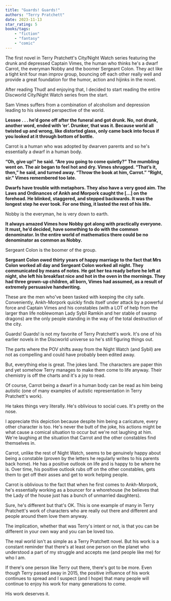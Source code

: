 ```yaml
---
title: "Guards! Guards!"
authors: "Terry Pratchett"
date: 2023-11-13
star_rating: 5
books/tags:
    - "fiction"
    - "fantasy"
    - "comic"
---
```

The first novel in Terry Pratchett's City/Night Watch series featuring the drunk and depressed Captain Vimes, the human who thinks he's a dwarf Carrot, the everyman Nobby and the boomer Sergeant Colon. They act like a tight knit four man improv group, bouncing off each other really well and provide a great foundation for the humor, action and hijinks in the novel.

<!--more-->

After reading Thud! and enjoying that, I decided to start reading the entire Discworld City/Night Watch series from the start.

Sam Vimes suffers from a combination of alcoholism and depression leading to his skewed perspective of the world.

**Lessee . . . he’d gone off after the funeral and got drunk. No, not drunk, another word, ended with ‘er’. Drunker, that was it. Because world all twisted up and wrong, like distorted glass, only came back into focus if you looked at it through bottom of bottle.**

Carrot is a human who was adopted by dwarven parents and so he's essentially a dwarf in a human body.


**“Oh, give up!” he said. “Are you going to come quietly?” The mumbling went on. The air began to feel hot and dry. Vimes shrugged. “That’s it, then,” he said, and turned away. “Throw the book at him, Carrot.” “Right, sir.” Vimes remembered too late.**

**Dwarfs have trouble with metaphors. They also have a very good aim. The Laws and Ordinances of Ankh and Morpork caught the [...] on the forehead. He blinked, staggered, and stepped backwards. It was the longest step he ever took. For one thing, it lasted the rest of his life.**

Nobby is the everyman, he is very down to earth.

**It always amazed Vimes how Nobby got along with practically everyone. It must, he’d decided, have something to do with the common denominator. In the entire world of mathematics there could be no denominator as common as Nobby.**

Sergeant Colon is the boomer of the group.

**Sergeant Colon owed thirty years of happy marriage to the fact that Mrs Colon worked all day and Sergeant Colon worked all night. They communicated by means of notes. He got her tea ready before he left at night, she left his breakfast nice and hot in the oven in the mornings. They had three grown-up children, all born, Vimes had assumed, as a result of extremely persuasive handwriting.**

These are the men who've been tasked with keeping the city safe. Conveniently, Ankh-Morpork quickly finds itself under attack by a powerful force and Captain Vimes and his constables (with a LOT of help from the larger than life noblewoman Lady Sybil Ramkin and her stable of swamp dragons) are the only people standing in the way of the total destruction of the city.

Guards! Guards! is not my favorite of Terry Pratchett's work. It's one of his earlier novels in the Discworld universe so he's still figuring things out.

The parts where the POV shifts away from the Night Watch (and Sybil) are not as compelling and could have probably been edited away.

But, everything else is great. The jokes land. The characters are paper thin and yet somehow Terry manages to make them come to life anyway. Their chemistry is off the charts and it's a joy to read.

Of course, Carrot being a dwarf in a human body can be read as him being autistic (one of many examples of autistic representation in Terry Pratchett's work).

He takes things very literally. He's oblivious to social cues. It's pretty on the nose.

I appreciate this depiction because despite him being a caricature, every other character is too. He's never the butt of the joke, his actions might be what cause a comical situation to occur but we're not laughing at him. We're laughing at the situation that Carrot and the other constables find themselves in.

Carrot, unlike the rest of Night Watch, seems to be genuinely happy about being a constable (proven by the letters he regularly writes to his parents back home). He has a positive outlook on life and is happy to be where he is. Over time, his positive outlook rubs off on the other constables, gets them to get off their asses and get to work helping people.

Carrot is oblivious to the fact that when he first comes to Ankh-Morpork, he's essentially working as a bouncer for a whorehouse (he believes that the Lady of the house just has a bunch of unmarried daughters).

Sure, he's different but that's OK. This is one example of many in Terry Pratchett's work of characters who are really out there and different and people around them love them anyway.

The implication, whether that was Terry's intent or not, is that you can be different in your own way and you can be loved too.

The real world isn't as simple as a Terry Pratchett novel. But his work is a constant reminder that there's at least one person on the planet who understood a part of my struggle and accepts me (and people like me) for who I am.

If there's one person like Terry out there, there's got to be more. Even though Terry passed away in 2015, the positive influence of his work continues to spread and I suspect (and I hope) that many people will continue to enjoy his work for many generations to come.

His work deserves it.